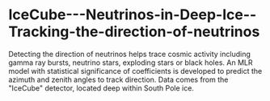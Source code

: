 # IceCube---Neutrinos-in-Deep-Ice--Tracking-the-direction-of-neutrinos
Detecting the direction of neutrinos helps trace cosmic activity including gamma ray bursts, neutrino stars, exploding stars or black holes. An MLR model with statistical significance of coefficients is developed to predict the azimuth and zenith angles to track direction. Data comes from the "IceCube" detector, located deep within South Pole ice. 
